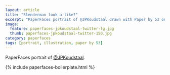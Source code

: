 ```yaml
---
layout: article
title: "Slenderman look a like?"
excerpt: "PaperFaces portrait of @JPKoudstaal drawn with Paper by 53 on an iPad."
image: 
  feature: paperfaces-jpkoudstaal-twitter-lg.jpg
  thumb: paperfaces-jpkoudstaal-twitter-150.jpg
category: paperfaces
tags: [portrait, illustration, paper by 53]
---
```


PaperFaces portrait of [@JPKoudstaal](http://twitter.com/JPKoudstaal).

{% include paperfaces-boilerplate.html %}